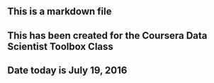 ## This is a markdown file
## This has been created for the Coursera Data Scientist Toolbox Class
## Date today is July 19, 2016

